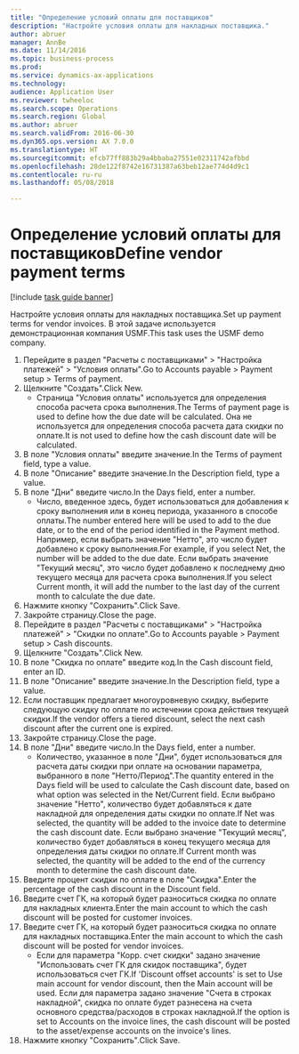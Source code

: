 ```yaml
--- 
title: "Определение условий оплаты для поставщиков"
description: "Настройте условия оплаты для накладных поставщика."
author: abruer
manager: AnnBe
ms.date: 11/14/2016
ms.topic: business-process
ms.prod: 
ms.service: dynamics-ax-applications
ms.technology: 
audience: Application User
ms.reviewer: twheeloc
ms.search.scope: Operations
ms.search.region: Global
ms.author: abruer
ms.search.validFrom: 2016-06-30
ms.dyn365.ops.version: AX 7.0.0
ms.translationtype: HT
ms.sourcegitcommit: efcb77ff883b29a4bbaba27551e02311742afbbd
ms.openlocfilehash: 28de122f8742e16731387a63beb12ae774d4d9c1
ms.contentlocale: ru-ru
ms.lasthandoff: 05/08/2018

---
```

# <a name="define-vendor-payment-terms"></a><span data-ttu-id="19ca0-103">Определение условий оплаты для поставщиков</span><span class="sxs-lookup"><span data-stu-id="19ca0-103">Define vendor payment terms</span></span>

[!include [task guide banner](../../includes/task-guide-banner.md)]

<span data-ttu-id="19ca0-104">Настройте условия оплаты для накладных поставщика.</span><span class="sxs-lookup"><span data-stu-id="19ca0-104">Set up payment terms for vendor invoices.</span></span> <span data-ttu-id="19ca0-105">В этой задаче используется демонстрационная компания USMF.</span><span class="sxs-lookup"><span data-stu-id="19ca0-105">This task uses the USMF demo company.</span></span>

1. <span data-ttu-id="19ca0-106">Перейдите в раздел "Расчеты с поставщиками" > "Настройка платежей" > "Условия оплаты".</span><span class="sxs-lookup"><span data-stu-id="19ca0-106">Go to Accounts payable > Payment setup > Terms of payment.</span></span>
2. <span data-ttu-id="19ca0-107">Щелкните "Создать".</span><span class="sxs-lookup"><span data-stu-id="19ca0-107">Click New.</span></span>
    * <span data-ttu-id="19ca0-108">Страница "Условия оплаты" используется для определения способа расчета срока выполнения.</span><span class="sxs-lookup"><span data-stu-id="19ca0-108">The Terms of payment page is used to define how the due date will be calculated.</span></span> <span data-ttu-id="19ca0-109">Она не используется для определения способа расчета дата скидки по оплате.</span><span class="sxs-lookup"><span data-stu-id="19ca0-109">It is not used to define how the cash discount date will be calculated.</span></span>  
3. <span data-ttu-id="19ca0-110">В поле "Условия оплаты" введите значение.</span><span class="sxs-lookup"><span data-stu-id="19ca0-110">In the Terms of payment field, type a value.</span></span>
4. <span data-ttu-id="19ca0-111">В поле "Описание" введите значение.</span><span class="sxs-lookup"><span data-stu-id="19ca0-111">In the Description field, type a value.</span></span>
5. <span data-ttu-id="19ca0-112">В поле "Дни" введите число.</span><span class="sxs-lookup"><span data-stu-id="19ca0-112">In the Days field, enter a number.</span></span>
    * <span data-ttu-id="19ca0-113">Число, введенное здесь, будет использоваться для добавления к сроку выполнения или в конец периода, указанного в способе оплаты.</span><span class="sxs-lookup"><span data-stu-id="19ca0-113">The number entered here will be used to add to the due date, or to the end of the period identified in the Payment method.</span></span> <span data-ttu-id="19ca0-114">Например, если выбрать значение "Нетто", это число будет добавлено к сроку выполнения.</span><span class="sxs-lookup"><span data-stu-id="19ca0-114">For example, if you select Net, the number will be added to the due date.</span></span> <span data-ttu-id="19ca0-115">Если выбрать значение "Текущий месяц", это число будет добавлено к последнему дню текущего месяца для расчета срока выполнения.</span><span class="sxs-lookup"><span data-stu-id="19ca0-115">If you select Current month, it will add the number to the last day of the current month to calculate the due date.</span></span>  
6. <span data-ttu-id="19ca0-116">Нажмите кнопку "Сохранить".</span><span class="sxs-lookup"><span data-stu-id="19ca0-116">Click Save.</span></span>
7. <span data-ttu-id="19ca0-117">Закройте страницу.</span><span class="sxs-lookup"><span data-stu-id="19ca0-117">Close the page.</span></span>
8. <span data-ttu-id="19ca0-118">Перейдите в раздел "Расчеты с поставщиками" > "Настройка платежей" > "Скидки по оплате".</span><span class="sxs-lookup"><span data-stu-id="19ca0-118">Go to Accounts payable > Payment setup > Cash discounts.</span></span>
9. <span data-ttu-id="19ca0-119">Щелкните "Создать".</span><span class="sxs-lookup"><span data-stu-id="19ca0-119">Click New.</span></span>
10. <span data-ttu-id="19ca0-120">В поле "Скидка по оплате" введите код.</span><span class="sxs-lookup"><span data-stu-id="19ca0-120">In the Cash discount field, enter an ID.</span></span>
11. <span data-ttu-id="19ca0-121">В поле "Описание" введите значение.</span><span class="sxs-lookup"><span data-stu-id="19ca0-121">In the Description field, type a value.</span></span>
12. <span data-ttu-id="19ca0-122">Если поставщик предлагает многоуровневую скидку, выберите следующую скидку по оплате по истечении срока действия текущей скидки.</span><span class="sxs-lookup"><span data-stu-id="19ca0-122">If the vendor offers a tiered discount, select the next cash discount after the current one is expired.</span></span>
13. <span data-ttu-id="19ca0-123">Закройте страницу.</span><span class="sxs-lookup"><span data-stu-id="19ca0-123">Close the page.</span></span>
14. <span data-ttu-id="19ca0-124">В поле "Дни" введите число.</span><span class="sxs-lookup"><span data-stu-id="19ca0-124">In the Days field, enter a number.</span></span>
    * <span data-ttu-id="19ca0-125">Количество, указанное в поле "Дни", будет использоваться для расчета даты скидки при оплате на основании параметра, выбранного в поле "Нетто/Период".</span><span class="sxs-lookup"><span data-stu-id="19ca0-125">The quantity entered in the Days field will be used to calculate the Cash discount date, based on what option was selected in the Net/Current field.</span></span> <span data-ttu-id="19ca0-126">Если выбрано значение "Нетто", количество будет добавляться к дате накладной для определения даты скидки по оплате.</span><span class="sxs-lookup"><span data-stu-id="19ca0-126">If Net was selected, the quantity will be added to the invoice date to determine the cash discount date.</span></span> <span data-ttu-id="19ca0-127">Если выбрано значение "Текущий месяц", количество будет добавляться в конец текущего месяца для определения даты скидки по оплате.</span><span class="sxs-lookup"><span data-stu-id="19ca0-127">If Current month was selected, the quantity will be added to the end of the currency month to determine the cash discount date.</span></span>  
15. <span data-ttu-id="19ca0-128">Введите процент скидки по оплате в поле "Скидка".</span><span class="sxs-lookup"><span data-stu-id="19ca0-128">Enter the percentage of the cash discount in the Discount field.</span></span> 
16. <span data-ttu-id="19ca0-129">Введите счет ГК, на который будет разноситься скидка по оплате для накладных клиента.</span><span class="sxs-lookup"><span data-stu-id="19ca0-129">Enter the main account to which the cash discount will be posted for customer invoices.</span></span>
17. <span data-ttu-id="19ca0-130">Введите счет ГК, на который будет разноситься скидка по оплате для накладных поставщика.</span><span class="sxs-lookup"><span data-stu-id="19ca0-130">Enter the main account to which the cash discount will be posted for vendor invoices.</span></span>
    * <span data-ttu-id="19ca0-131">Если для параметра "Корр. счет скидки" задано значение "Использовать счет ГК для скидок поставщика", будет использоваться счет ГК.</span><span class="sxs-lookup"><span data-stu-id="19ca0-131">If 'Discount offset accounts' is set to Use main account for vendor discount, then the Main account will be used.</span></span>  <span data-ttu-id="19ca0-132">Если для параметра задано значение "Счета в строках накладной", скидка по оплате будет разнесена на счета основного средства/расходов в строках накладной.</span><span class="sxs-lookup"><span data-stu-id="19ca0-132">If the option is set to Accounts on the invoice lines, the cash discount will be posted to the asset/expense accounts on the invoice's lines.</span></span>  
18. <span data-ttu-id="19ca0-133">Нажмите кнопку "Сохранить".</span><span class="sxs-lookup"><span data-stu-id="19ca0-133">Click Save.</span></span>


